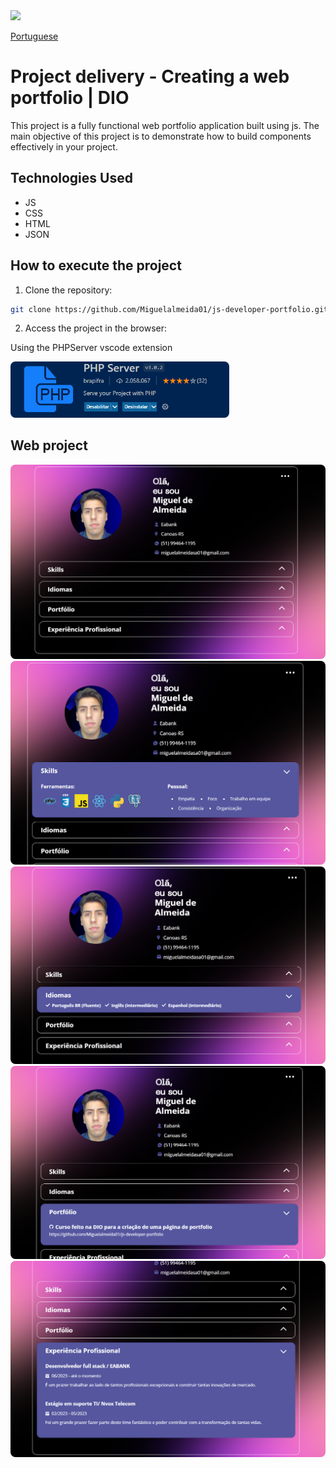 <img src="assets/img/dio.svg" style="width:135px;"/>

<a href="Readme-pt.md">Portuguese</a>

# Project delivery - Creating a web portfolio | DIO

This project is a fully functional web portfolio application built using js. The main objective of this project is to demonstrate how to build components effectively in your project.

## Technologies Used

- JS
- CSS
- HTML
- JSON

## How to execute the project

1. Clone the repository:

 ```bash
 git clone https://github.com/Miguelalmeida01/js-developer-portfolio.git
 ```

2. Access the project in the browser:

 Using the PHPServer vscode extension

 <img src="data/imgs/Captura_php.png" style="width:350px;border-radius: 8px;"/>

## Web project

 <img src="data/imgs/Captura1.png" style="border-radius: 8px;"/>
 <img src="data/imgs/Captura2.png" style="border-radius: 8px;"/>
 <img src="data/imgs/Captura3.png" style="border-radius: 8px;"/>
 <img src="data/imgs/Captura4.png" style="border-radius: 8px;"/>
 <img src="data/imgs/Captura5.png" style="border-radius: 8px;"/>
